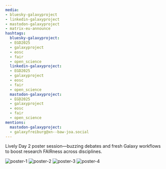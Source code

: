 ```yaml
---
media:
- bluesky-galaxyproject
- linkedin-galaxyproject
- mastodon-galaxyproject
- matrix-eu-announce
hashtags:
  bluesky-galaxyproject:
  - EGD2025
  - galaxyproject
  - eosc
  - fair
  - open_science
  linkedin-galaxyproject:
  - EGD2025
  - galaxyproject
  - eosc
  - fair
  - open_science
  mastodon-galaxyproject:
  - EGD2025
  - galaxyproject
  - eosc
  - fair
  - open_science
mentions:
  mastodon-galaxyproject:
  - galaxyfreiburg@xn--baw-joa.social
---
```


Lively Day 2 poster session—buzzing debates and fresh Galaxy workflows to boost research FAIRness across disciplines.

![poster-1](https://github.com/user-attachments/assets/67b8604e-2bfd-46b8-b688-71676b9b54e0)
![poster-2](https://github.com/user-attachments/assets/37c539b4-3e35-4e4f-bb21-18ab99c86ee3)
![poster-3](https://github.com/user-attachments/assets/af879096-e280-46e7-ae4e-3f58336a2dcf)
![poster-4](https://github.com/user-attachments/assets/72546a85-9822-45cc-b978-a0c61155b9d8)
